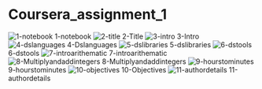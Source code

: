 # Coursera_assignment_1
![1-notebook](https://github.com/kansetejas/Coursera_assignment_1/assets/140308686/dcc5d398-d2bc-4fc9-afa1-628327585ffd)
1-notebook
![2-title](https://github.com/kansetejas/Coursera_assignment_1/assets/140308686/9a90d046-87f9-4ff2-ac25-a8fed5bfd2fd)
2-Title
![3-intro](https://github.com/kansetejas/Coursera_assignment_1/assets/140308686/790274ff-708f-4c12-90f9-3148a719c515)
3-Intro
![4-dslanguages](https://github.com/kansetejas/Coursera_assignment_1/assets/140308686/66c92446-d2e2-43d4-92c9-6575f54b5010)
4-Dslanguages
![5-dslibraries](https://github.com/kansetejas/Coursera_assignment_1/assets/140308686/e29fe024-c211-48a6-8dc0-0c59a7336249)
5-dslibraries
![6-dstools](https://github.com/kansetejas/Coursera_assignment_1/assets/140308686/7234fe03-1bbe-466c-a164-c1be58d66a47)
6-dstools
![7-introarithematic](https://github.com/kansetejas/Coursera_assignment_1/assets/140308686/46eecfd3-dee2-4d3b-b6c8-dab1af45d70e)
7-introarithematic
![8-Multiplyandaddintegers](https://github.com/kansetejas/Coursera_assignment_1/assets/140308686/349e022a-4807-454f-acb8-d32d725becda)
8-Multiplyandaddintegers
![9-hourstominutes](https://github.com/kansetejas/Coursera_assignment_1/assets/140308686/3328ccac-d342-484c-a8b6-a2ac33d4c42e)
9-hourstominutes
![10-objectives](https://github.com/kansetejas/Coursera_assignment_1/assets/140308686/83b39d94-fefa-49b8-8a07-2a0f33e3e7cc)
10-Objectives
![11-authordetails](https://github.com/kansetejas/Coursera_assignment_1/assets/140308686/e8983197-b0a8-4928-91f7-e3b38fd880c5)
11-authordetails
